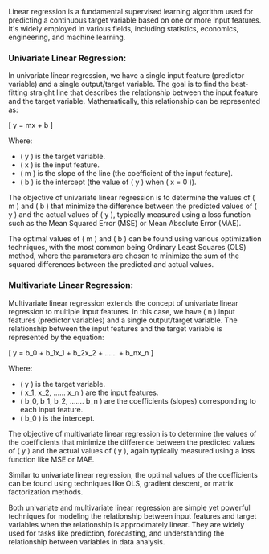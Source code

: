 Linear regression is a fundamental supervised learning algorithm used for predicting a continuous target variable based on one or more input features. It's widely employed in various fields, including statistics, economics, engineering, and machine learning.

### Univariate Linear Regression:

In univariate linear regression, we have a single input feature (predictor variable) and a single output/target variable. The goal is to find the best-fitting straight line that describes the relationship between the input feature and the target variable. Mathematically, this relationship can be represented as:

\[ y = mx + b \]

Where:
- \( y \) is the target variable.
- \( x \) is the input feature.
- \( m \) is the slope of the line (the coefficient of the input feature).
- \( b \) is the intercept (the value of \( y \) when \( x = 0 \)).

The objective of univariate linear regression is to determine the values of \( m \) and \( b \) that minimize the difference between the predicted values of \( y \) and the actual values of \( y \), typically measured using a loss function such as the Mean Squared Error (MSE) or Mean Absolute Error (MAE).

The optimal values of \( m \) and \( b \) can be found using various optimization techniques, with the most common being Ordinary Least Squares (OLS) method, where the parameters are chosen to minimize the sum of the squared differences between the predicted and actual values.

### Multivariate Linear Regression:

Multivariate linear regression extends the concept of univariate linear regression to multiple input features. In this case, we have \( n \) input features (predictor variables) and a single output/target variable. The relationship between the input features and the target variable is represented by the equation:

\[ y = b_0 + b_1x_1 + b_2x_2 + ...... + b_nx_n \]

Where:
- \( y \) is the target variable.
- \( x_1, x_2, ...... x_n \) are the input features.
- \( b_0, b_1, b_2, ....... b_n \) are the coefficients (slopes) corresponding to each input feature.
- \( b_0 \) is the intercept.

The objective of multivariate linear regression is to determine the values of the coefficients that minimize the difference between the predicted values of \( y \) and the actual values of \( y \), again typically measured using a loss function like MSE or MAE.

Similar to univariate linear regression, the optimal values of the coefficients can be found using techniques like OLS, gradient descent, or matrix factorization methods.

Both univariate and multivariate linear regression are simple yet powerful techniques for modeling the relationship between input features and target variables when the relationship is approximately linear. They are widely used for tasks like prediction, forecasting, and understanding the relationship between variables in data analysis.
